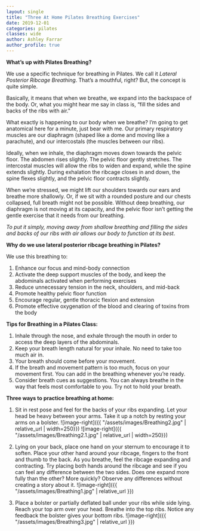 ```yaml
---
layout: single
title: "Three At Home Pilates Breathing Exercises"
date: 2019-12-01
categories: pilates 
classes: wide
author: Ashley Farrar
author_profile: true
---
```


**What’s up with Pilates Breathing?**

We use a specific technique for breathing in Pilates. We call it *Lateral Posterior Ribcage Breathing*. That’s a mouthful, right? But, the concept is quite simple.

Basically, it means that when we breathe, we expand into the backspace of the body. Or, what you might hear me say in class is, “fill the sides and backs of the ribs with air.”

What exactly is happening to our body when we breathe? I’m going to get anatomical here for a minute, just bear with me. Our primary respiratory muscles are our diaphragm (shaped like a dome and moving like a parachute), and our intercostals (the muscles between our ribs). 

Ideally, when we inhale, the diaphragm moves down towards the pelvic floor. The abdomen rises slightly. The pelvic floor gently stretches. The intercostal muscles will allow the ribs to widen and expand, while the spine extends slightly. During exhalation the ribcage closes in and down, the spine flexes slightly, and the pelvic floor contracts slightly. 

When we’re stressed, we might lift our shoulders towards our ears and breathe more shallowly. Or, if we sit with a rounded posture and our chests collapsed, full breath might not be possible. Without deep breathing, our diaphragm is not moving at its capacity, and the pelvic floor isn’t getting the gentle exercise that it needs from our breathing.

*To put it simply, moving away from shallow breathing and filling the sides and backs of our ribs with air allows our body to function at its best*.

**Why do we use lateral posterior ribcage breathing in Pilates?**

We use this breathing to:

1.	Enhance our focus and mind-body connection
2.	Activate the deep support muscles of the body, and keep the abdominals activated when performing exercises
3.	Reduce unnecessary tension in the neck, shoulders, and mid-back
4.	Promote healthy pelvic floor function
5.	Encourage regular, gentle thoracic flexion and extension
6.	Promote effective oxygenation of the blood and clearing of toxins from the body

**Tips for Breathing in a Pilates Class:**

1.	Inhale through the nose, and exhale through the mouth in order to access the deep layers of the abdominals.
2.	Keep your breath length natural for your inhale. No need to take too much air in.
3.	Your breath should come before your movement.
4.	If the breath and movement pattern is too much, focus on your movement first. You can add in the breathing whenever you’re ready.
5.	Consider breath cues as suggestions. You can always breathe in the way that feels most comfortable to you. Try not to hold your breath.

**Three ways to practice breathing at home:**

1.	Sit in rest pose and feel for the backs of your ribs expanding. Let your head be heavy between your arms. Take it up a notch by resting your arms on a bolster.
![image-right]({{ "/assets/images/Breathing2.jpg" | relative_url | width=250}})
![image-right]({{ "/assets/images/Breathing2.1.jpg" | relative_url | width=250}})

2.	Lying on your back, place one hand on your sternum to encourage it to soften. Place your other hand around your ribcage, fingers to the front and thumb to the back. As you breathe, feel the ribcage expanding and contracting. Try placing both hands around the ribcage and see if you can feel any difference between the two sides. Does one expand more fully than the other? More quickly? Observe any differences without creating a story about it.
![image-right]({{ "/assets/images/Breathing1.jpg" | relative_url }})

3.	Place a bolster or partially deflated ball under your ribs while side lying. Reach your top arm over your head. Breathe into the top ribs. Notice any feedback the bolster gives your bottom ribs.
![image-right]({{ "/assets/images/Breathing3.jpg" | relative_url }})
